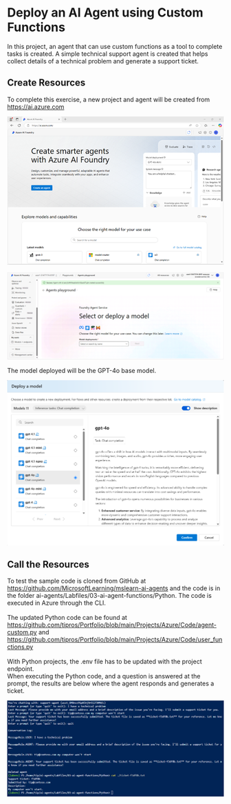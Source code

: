 # Deploy an AI Agent using Custom Functions

In this project, an agent that can use custom functions as a tool to complete tasks is created.
A simple technical support agent is created that helps collect details of a technical problem and generate a support ticket.
 </br>

## Create Resources
To complete this exercise, a new project and agent will be created from https://ai.azure.com
<p><img src="https://github.com/tipros/Portfolio/blob/main/Projects/Azure/Images/Agent/ai-foundry-home.png"/></p>
<p><img src="https://github.com/tipros/Portfolio/blob/main/Projects/Azure/Images/Agent/ai-foundry-agents-playground.png"/></p>
The model deployed will be the GPT-4o base model.
<p><img src="https://github.com/tipros/Portfolio/blob/main/Projects/Azure/Images/Agent/ai-foundry_deploye_gpt4o.png"/></p>

## Call the Resources
To test  the sample code is cloned from GitHub at https://github.com/MicrosoftLearning/mslearn-ai-agents
and the code is in the folder ai-agents/Labfiles/03-ai-agent-functions/Python. The code is executed in Azure through the CLI.
</br></br>
The updated Python code can be found at https://github.com/tipros/Portfolio/blob/main/Projects/Azure/Code/agent-custom.py and https://github.com/tipros/Portfolio/blob/main/Projects/Azure/Code/user_functions.py
</br></br>
With Python projects, the .env file has to be updated with the project endpoint.
</br>
When executing the Python code, and a question is answered at the prompt, the results are below where the agent responds and generates a ticket.
<p><img src="https://github.com/tipros/Portfolio/blob/main/Projects/Azure/Images/Agent/agent-custom-prompt.png"/></p>
